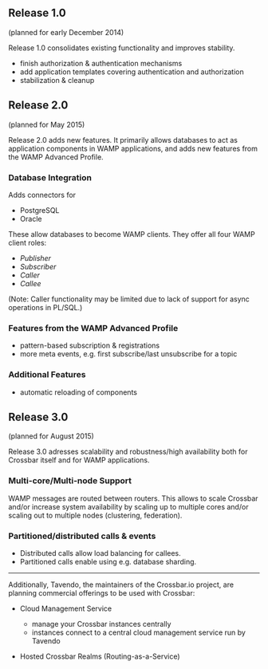 ## Release 1.0
(planned for early December 2014)

Release 1.0 consolidates existing functionality and improves stability.

- finish authorization & authentication mechanisms 
- add application templates covering authentication and authorization
- stabilization & cleanup

## Release 2.0
(planned for May 2015)

Release 2.0 adds new features. It primarily allows databases to act as application components in WAMP applications, and adds new features from the WAMP Advanced Profile.

### Database Integration

Adds connectors for 

* PostgreSQL
* Oracle

These allow databases to become WAMP clients. They offer all four WAMP client roles:

* *Publisher*
* *Subscriber*
* *Caller*
* *Callee*

(Note: Caller functionality may be limited due to lack of support for async operations in PL/SQL.)

### Features from the WAMP Advanced Profile
   
* pattern-based subscription & registrations
* more meta events, e.g. first subscribe/last unsubscribe for a topic

### Additional Features

* automatic reloading of components

## Release 3.0
(planned for August 2015)

Release 3.0 adresses scalability and robustness/high availability both for Crossbar itself and for WAMP applications.

### Multi-core/Multi-node Support

WAMP messages are routed between routers. This allows to scale Crossbar and/or increase system availability by scaling up to multiple cores and/or scaling out to multiple nodes (clustering, federation).

### Partitioned/distributed calls & events

* Distributed calls allow load balancing for callees.
* Partitioned calls enable using e.g. database sharding.

-----------------------------------

Additionally, Tavendo, the maintainers of the Crossbar.io project, are planning commercial offerings to be used with Crossbar:

* Cloud Management Service

  * manage your Crossbar instances centrally
  * instances connect to a central cloud management service run by Tavendo

* Hosted Crossbar Realms (Routing-as-a-Service)